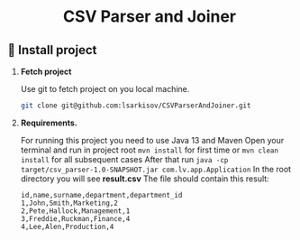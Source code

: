 <h1 align="center">
  CSV Parser and Joiner
</h1>


## 🍔 Install project

1.  **Fetch project**

    Use git to fetch project on you local machine.

    ```sh
    git clone git@github.com:lsarkisov/CSVParserAndJoiner.git
    ```

3.  **Requirements.**

    For running this project you need to use Java 13 and Maven
    Open your terminal and run in project root
    ```mvn install``` for first time or ```mvn clean install``` for all subsequent cases
    After that run ```java -cp target/csv_parser-1.0-SNAPSHOT.jar com.lv.app.Application```
    In the root directory you will see <b>result.csv</b>
    The file should contain this result:
    ```
    id,name,surname,department,department_id
    1,John,Smith,Marketing,2
    2,Pete,Hallock,Management,1
    3,Freddie,Ruckman,Finance,4
    4,Lee,Alen,Production,4
    ```